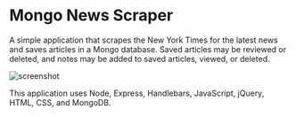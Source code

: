 # Mongo News Scraper
A simple application that scrapes the New York Times for the latest news and saves articles in a Mongo database.  Saved articles may be reviewed or deleted, and notes may be added to saved articles, viewed, or deleted.

<image src="public/assets/images/home.png" alt="screenshot"></image>
<br>

This application uses Node, Express, Handlebars, JavaScript, jQuery, HTML, CSS, and MongoDB.
